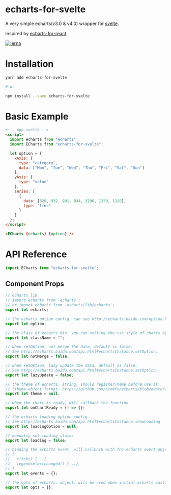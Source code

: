 # echarts-for-svelte

A very simple echarts(v3.0 & v4.0) wrapper for [svelte](https://svelte.dev).

Inspired by [echarts-for-react](https://github.com/hustcc/echarts-for-react)

[![lerna](https://img.shields.io/badge/maintained%20with-lerna-cc00ff.svg)](https://lerna.js.org/)

# Installation

```bash
yarn add echarts-for-svelte

# or

npm install --save echarts-for-svelte
```

# Basic Example

```html
<!-- App.svelte -->
<script>
  import echarts from "echarts";
  import ECharts from "echarts-for-svelte";

  let option = {
    xAxis: {
      type: "category",
      data: ["Mon", "Tue", "Wed", "Thu", "Fri", "Sat", "Sun"]
    },
    yAxis: {
      type: "value"
    },
    series: [
      {
        data: [820, 932, 901, 934, 1290, 1330, 1320],
        type: "line"
      }
    ]
  };
</script>

<ECharts {echarts} {option} />
```

# API Reference

```javascript
import ECharts from "echarts-for-svelte";
```

## Component Props

```javascript
// echarts lib
// import echarts from 'echarts';
// or import echarts from 'echarts/lib/echarts';
export let echarts;

// the echarts option config, can see http://echarts.baidu.com/option.html#title.
export let option;

// the class of echarts div. you can setting the css style of charts by class name.
export let className = "";

// when setOption, not merge the data, default is false.
// See http://echarts.baidu.com/api.html#echartsInstance.setOption.
export let notMerge = false;

// when setOption, lazy update the data, default is false.
// See http://echarts.baidu.com/api.html#echartsInstance.setOption.
export let lazyUpdate = false;

// the theme of echarts. string, should registerTheme before use it
// (theme object format: https://github.com/ecomfe/echarts/blob/master/theme/dark.js).
export let theme = null;

// when the chart is ready, will callback the function
export let onChartReady = () => {};

// the echarts loading option config
// See http://echarts.baidu.com/api.html#echartsInstance.showLoading
export let loadingOption = null;

// manually set loading status
export let loading = false;

// binding the echarts event, will callback with the echarts event object as it's paramter.
// {
//   click() {...},
//   legendselectchanged() {...},
// }
export let events = {};

// the opts of echarts. object, will be used when initial echarts instance by echarts.init
export let opts = {};
```
